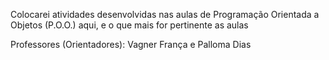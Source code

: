 Colocarei atividades desenvolvidas nas aulas de Programação Orientada a Objetos (P.O.O.) aqui, e o que mais for pertinente as aulas

Professores (Orientadores): Vagner França e Palloma Dias